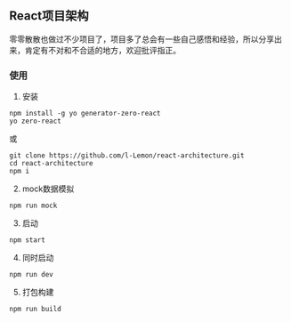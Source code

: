 ## React项目架构
零零散散也做过不少项目了，项目多了总会有一些自己感悟和经验，所以分享出来，肯定有不对和不合适的地方，欢迎批评指正。

### 使用
1. 安装
```
npm install -g yo generator-zero-react
yo zero-react
```
或
``` 
git clone https://github.com/l-Lemon/react-architecture.git
cd react-architecture
npm i
```
2. mock数据模拟
```
npm run mock
```
3. 启动
```
npm start
```
4. 同时启动
```
npm run dev
```
5. 打包构建
```
npm run build
```